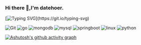 ### Hi there 👋,I'm datehoer.
[![Typing SVG](https://readme-typing-svg.herokuapp.com?font=Fira+Code&pause=1000&color=4DF715&width=435&lines=It's+now+or+never.)](https://git.io/typing-svg)

![Git](https://img.shields.io/badge/Git-F05032?style=flat-square&logo=Git&logoColor=white)
![go](https://img.shields.io/badge/go-00ADD8?style=flat-square&logo=go&logoColor=white)
![mongodb](https://img.shields.io/badge/mongodb-47A248?style=flat-square&logo=mongodb&logoColor=white)
![mysql](https://img.shields.io/badge/mysql-4479A1?style=flat-square&logo=mysql&logoColor=white)
![springboot](https://img.shields.io/badge/springboot-F05032?style=flat-square&logo=springboot&logoColor=white)
![linux](https://img.shields.io/badge/linux-FCC624?style=flat-square&logo=linux&logoColor=white)
![python](https://img.shields.io/badge/python-3776AB?style=flat-square&logo=python&logoColor=white)


[![Ashutosh's github activity graph](https://github-readme-activity-graph-fjqz177.vercel.app/graph?username=datehoer&theme=github-light)](https://github.com/ashutosh00710/github-readme-activity-graph)
